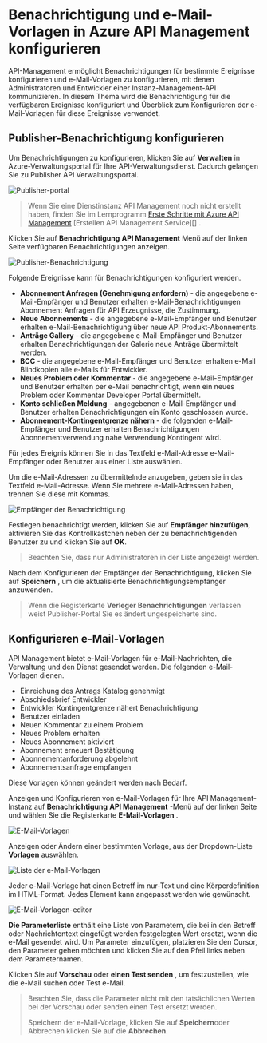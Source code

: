 <properties 
    pageTitle="Benachrichtigung und e-Mail-Vorlagen in Azure API Management konfigurieren" 
    description="Informationen Sie zum Konfigurieren Benachrichtigung und e-Mail-Vorlagen in Azure API Management." 
    services="api-management" 
    documentationCenter="" 
    authors="steved0x" 
    manager="erikre" 
    editor=""/>

<tags 
    ms.service="api-management" 
    ms.workload="mobile" 
    ms.tgt_pltfrm="na" 
    ms.devlang="na" 
    ms.topic="article" 
    ms.date="10/25/2016" 
    ms.author="sdanie"/>

# <a name="how-to-configure-notifications-and-email-templates-in-azure-api-management"></a>Benachrichtigung und e-Mail-Vorlagen in Azure API Management konfigurieren

API-Management ermöglicht Benachrichtigungen für bestimmte Ereignisse konfigurieren und e-Mail-Vorlagen zu konfigurieren, mit denen Administratoren und Entwickler einer Instanz-Management-API kommunizieren. In diesem Thema wird die Benachrichtigung für die verfügbaren Ereignisse konfiguriert und Überblick zum Konfigurieren der e-Mail-Vorlagen für diese Ereignisse verwendet.

## <a name="publisher-notifications"> </a>Publisher-Benachrichtigung konfigurieren

Um Benachrichtigungen zu konfigurieren, klicken Sie auf **Verwalten** in Azure-Verwaltungsportal für Ihre API-Verwaltungsdienst. Dadurch gelangen Sie zu Publisher API Verwaltungsportal.

![Publisher-portal][api-management-management-console]

>Wenn Sie eine Dienstinstanz API Management noch nicht erstellt haben, finden Sie im Lernprogramm [Erste Schritte mit Azure API Management][] [Erstellen API Management Service][] .

Klicken Sie auf **Benachrichtigung** **API Management** Menü auf der linken Seite verfügbaren Benachrichtigungen anzeigen.

![Publisher-Benachrichtigung][api-management-publisher-notifications]

Folgende Ereignisse kann für Benachrichtigungen konfiguriert werden.

-   **Abonnement Anfragen (Genehmigung anfordern)** - die angegebene e-Mail-Empfänger und Benutzer erhalten e-Mail-Benachrichtigungen Abonnement Anfragen für API Erzeugnisse, die Zustimmung.
-   **Neue Abonnements** - die angegebene e-Mail-Empfänger und Benutzer erhalten e-Mail-Benachrichtigung über neue API Produkt-Abonnements.
-   **Anträge Gallery** - die angegebene e-Mail-Empfänger und Benutzer erhalten Benachrichtigungen der Galerie neue Anträge übermittelt werden.
-   **BCC** - die angegebene e-Mail-Empfänger und Benutzer erhalten e-Mail Blindkopien alle e-Mails für Entwickler.
-   **Neues Problem oder Kommentar** - die angegebene e-Mail-Empfänger und Benutzer erhalten per e-Mail benachrichtigt, wenn ein neues Problem oder Kommentar Developer Portal übermittelt.
-   **Konto schließen Meldung** - angegebenen e-Mail-Empfänger und Benutzer erhalten Benachrichtigungen ein Konto geschlossen wurde.
-   **Abonnement-Kontingentgrenze nähern** - die folgenden e-Mail-Empfänger und Benutzer erhalten Benachrichtigungen Abonnementverwendung nahe Verwendung Kontingent wird.

Für jedes Ereignis können Sie in das Textfeld e-Mail-Adresse e-Mail-Empfänger oder Benutzer aus einer Liste auswählen.

Um die e-Mail-Adressen zu übermittelnde anzugeben, geben sie in das Textfeld e-Mail-Adresse. Wenn Sie mehrere e-Mail-Adressen haben, trennen Sie diese mit Kommas.

![Empfänger der Benachrichtigung][api-management-email-addresses]

Festlegen benachrichtigt werden, klicken Sie auf **Empfänger hinzufügen**, aktivieren Sie das Kontrollkästchen neben der zu benachrichtigenden Benutzer zu und klicken Sie auf **OK**.

>Beachten Sie, dass nur Administratoren in der Liste angezeigt werden.

Nach dem Konfigurieren der Empfänger der Benachrichtigung, klicken Sie auf **Speichern** , um die aktualisierte Benachrichtigungsempfänger anzuwenden.

>Wenn die Registerkarte **Verleger Benachrichtigungen** verlassen weist Publisher-Portal Sie es ändert ungespeicherte sind.

## <a name="email-templates"> </a>Konfigurieren e-Mail-Vorlagen

API Management bietet e-Mail-Vorlagen für e-Mail-Nachrichten, die Verwaltung und den Dienst gesendet werden. Die folgenden e-Mail-Vorlagen dienen.

-   Einreichung des Antrags Katalog genehmigt
-   Abschiedsbrief Entwickler
-   Entwickler Kontingentgrenze nähert Benachrichtigung
-   Benutzer einladen
-   Neuen Kommentar zu einem Problem
-   Neues Problem erhalten
-   Neues Abonnement aktiviert
-   Abonnement erneuert Bestätigung
-   Abonnementanforderung abgelehnt
-   Abonnementsanfrage empfangen

Diese Vorlagen können geändert werden nach Bedarf.

Anzeigen und Konfigurieren von e-Mail-Vorlagen für Ihre API Management-Instanz auf **Benachrichtigung** **API Management** -Menü auf der linken Seite und wählen Sie die Registerkarte **E-Mail-Vorlagen** .

![E-Mail-Vorlagen][api-management-email-templates]

Anzeigen oder Ändern einer bestimmten Vorlage, aus der Dropdown-Liste **Vorlagen** auswählen.

![Liste der e-Mail-Vorlagen][api-management-email-templates-list]

Jeder e-Mail-Vorlage hat einen Betreff im nur-Text und eine Körperdefinition im HTML-Format. Jedes Element kann angepasst werden wie gewünscht.

![E-Mail-Vorlagen-editor][api-management-email-template]

**Die Parameterliste** enthält eine Liste von Parametern, die bei in den Betreff oder Nachrichtentext eingefügt werden festgelegten Wert ersetzt, wenn die e-Mail gesendet wird. Um Parameter einzufügen, platzieren Sie den Cursor, den Parameter gehen möchten und klicken Sie auf den Pfeil links neben dem Parameternamen.

Klicken Sie auf **Vorschau** oder **einen Test senden** , um festzustellen, wie die e-Mail suchen oder Test e-Mail.

>Beachten Sie, dass die Parameter nicht mit den tatsächlichen Werten bei der Vorschau oder senden einen Test ersetzt werden.
>
>Speichern der e-Mail-Vorlage, klicken Sie auf **Speichern**oder Abbrechen klicken Sie auf die **Abbrechen**.



[api-management-management-console]: ./media/api-management-howto-configure-notifications/api-management-management-console.png
[api-management-publisher-notifications]: ./media/api-management-howto-configure-notifications/api-management-publisher-notifications.png
[api-management-email-addresses]: ./media/api-management-howto-configure-notifications/api-management-email-addresses.png


[api-management-email-templates]: ./media/api-management-howto-configure-notifications/api-management-email-templates.png
[api-management-email-templates-list]: ./media/api-management-howto-configure-notifications/api-management-email-templates-list.png
[api-management-email-template]: ./media/api-management-howto-configure-notifications/api-management-email-template.png


[Configure publisher notifications]: #publisher-notifications
[Configure email templates]: #email-templates

[How to create and use groups]: api-management-howto-create-groups.md
[How to associate groups with developers]: api-management-howto-create-groups.md#associate-group-developer

[Erste Schritte mit Azure API Management]: api-management-get-started.md
[Erstellen Sie eine Instanz der API Management service]: api-management-get-started.md#create-service-instance